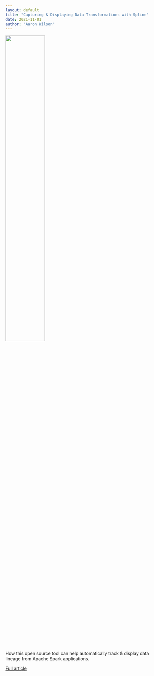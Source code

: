 ```yaml
---
layout: default
title: "Capturing & Displaying Data Transformations with Spline"
date: 2021-11-01
author: "Aaron Wilson"
---
```


<img src="https://ecm.capitalone.com/WCM/tech/spline-header/rdesktop.png" width="50%" />

How this open source tool can help automatically track & display data lineage from Apache Spark applications.

[Full article](https://www.capitalone.com/tech/software-engineering/spline-spark-data-lineage/)<br>
